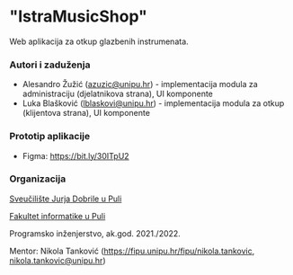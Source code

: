 # "IstraMusicShop"

Web aplikacija za otkup glazbenih instrumenata.

### Autori i zaduženja

-   Alesandro Žužić (azuzic@unipu.hr) - implementacija modula za administraciju (djelatnikova strana), UI komponente
-   Luka Blašković (lblaskovi@unipu.hr) - implementacija modula za otkup (klijentova strana), UI komponente

### Prototip aplikacije
- Figma: https://bit.ly/30ITpU2

### Organizacija

[Sveučilište Jurja Dobrile u Puli](http://www.unipu.hr/)

[Fakultet informatike u Puli](https://fipu.unipu.hr/)

Programsko inženjerstvo, ak.god. 2021./2022.

Mentor: Nikola Tanković (https://fipu.unipu.hr/fipu/nikola.tankovic, nikola.tankovic@unipu.hr)
